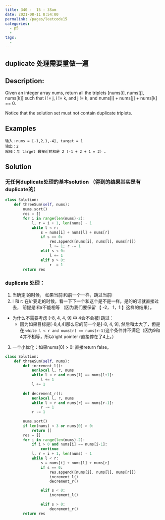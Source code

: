 ```yaml
---
title: 340 -  15 - 3Sum
date: 2021-08-11 8:54:00
permalink: /pages/leetcode15
categories:
  - p5
  - 
tags:
  - 
---
```

## duplicate 处理需要重做一遍
## Description:

Given an integer array nums, return all the triplets [nums[i], nums[j], nums[k]] such that i != j, i != k, and j != k, and nums[i] + nums[j] + nums[k] == 0.

Notice that the solution set must not contain duplicate triplets.


## Examples
```
输入：nums = [-1,2,1,-4], target = 1
输出：2
解释：与 target 最接近的和是 2 (-1 + 2 + 1 = 2) 。
```


## Solution
### 无任何duplicate处理的基本solution （得到的结果其实是有duplicate的）
```python
class Solution:
    def threeSum(self, nums):
        nums.sort()
        res = []
        for i in range(len(nums)-2):
            l, r = i + 1, len(nums) - 1
            while l < r:
                s = nums[i] + nums[l] + nums[r]
                if s == 0:
                    res.append([nums[i], nums[l], nums[r]])
                    l += 1; r -= 1
                elif s < 0:
                    l += 1
                elif s > 0:
                    r -= 1
        return res
```
### duplicate 处理：
1. 当确定i的时候， 如果当前i和前一个一样，跳过当前i
2. l 和 r: 在l/r要走的时候，看一下下一个和这个是不是一样，是的的话就直接过去， 前提是l和r不能相等 （因为我们要保留 【 -2， 1，1 】这样的结果）。
  - 为什么不需要考虑 [-8, 4, 4, 9] 中 4会不会被l 跳过：
      - 因为如果目标是[-8,4,4]那么它的前一个是[-8, 4, 9], 然后和太大了，但是在 `while l < r and nums[r] == nums[r-1]`这个条件并不满足（因为9和4并不相等，所以right pointer r直接停在了4上。）
3. 一个小优化：如果nums[0] > 0: 直接return false。 
```python
class Solution:
    def threeSum(self, nums):
        def increment_l():
            nonlocal l, r, nums
            while l < r and nums[l] == nums[l+1]:
                l += 1
            l += 1
            
        def decrement_r():
            nonlocal l, r, nums
            while l < r and nums[r] == nums[r-1]:
                r -= 1
            r -= 1
            
        nums.sort()
        if len(nums) < 3 or nums[0] > 0:
            return []
        res = []
        for i in range(len(nums)-2):
            if i > 0 and nums[i] == nums[i-1]:
                continue
            l, r = i + 1, len(nums) - 1
            while l < r:
                s = nums[i] + nums[l] + nums[r]
                if s == 0:
                    res.append([nums[i], nums[l], nums[r]])
                    increment_l()
                    decrement_r()

                elif s < 0:
                    increment_l()
                    
                elif s > 0:
                    decrement_r()
        return res 
```